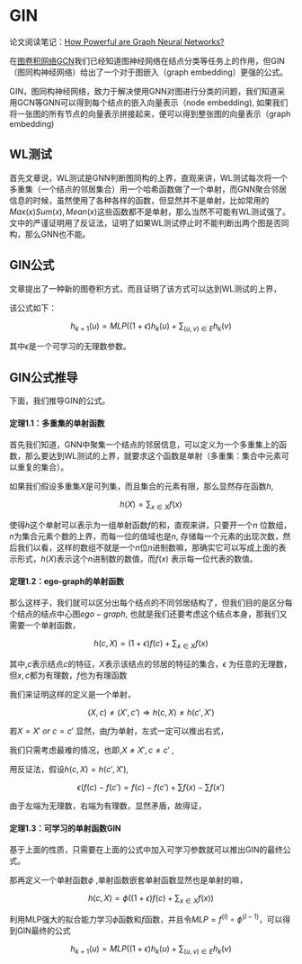 # GIN

论文阅读笔记：[How Powerful are Graph Neural Networks?](https://arxiv.org/abs/1810.00826v3)

在[图卷积网络GCN](https://truenobility303.github.io/subpage/Notes/Graph/GNN/GCN)我们已经知道图神经网络在结点分类等任务上的作用，但GIN（图同构神经网络）给出了一个对于图嵌入（graph embedding）更强的公式。

GIN，图同构神经网络，致力于解决使用GNN对图进行分类的问题，我们知道采用GCN等GNN可以得到每个结点的嵌入向量表示（node embedding), 如果我们将一张图的所有节点的向量表示拼接起来，便可以得到整张图的向量表示（graph embedding)



## WL测试



首先文章说，WL测试是GNN判断图同构的上界，直观来讲，WL测试每次将一个多重集（一个结点的邻居集合）用一个哈希函数做了一个单射，而GNN聚合邻居信息的时候，虽然使用了各种各样的函数，但显然并不是单射，比如常用的$Max(x)Sum(x),Mean(x)$这些函数都不是单射，那么当然不可能有WL测试强了。文中的严谨证明用了反证法，证明了如果WL测试停止时不能判断出两个图是否同构，那么GNN也不能。



## GIN公式

文章提出了一种新的图卷积方式，而且证明了该方式可以达到WL测试的上界，

该公式如下：


$$
h_{k+1}(u) = MLP((1+\epsilon) h_k(u) + \sum_{(u,v) \in E} h_k(v)
$$


其中$\epsilon$是一个可学习的无理数参数。



## GIN公式推导

下面，我们推导GIN的公式。

#### 定理1.1：多重集的单射函数



首先我们知道，GNN中聚集一个结点的邻居信息，可以定义为一个多重集上的函数，那么要达到WL测试的上界，就要求这个函数是单射（多重集：集合中元素可以重复的集合）。

如果我们假设多重集$X$是可列集，而且集合的元素有限，那么显然存在函数$h$,


$$
h(X) = \sum_{x\in X} f(x)
$$


使得$h$这个单射可以表示为一组单射函数$f$的和，直观来讲，只要开一个$n$ 位数组，$n$为集合元素个数的上界，而每一位的值域也是$n$, 存储每一个元素的出现次数，然后我们以看，这样的数组不就是一个$n$位$n$进制数嘛，那确实它可以写成上面的表示形式，$h(X)$表示这个$n$进制数的数值，而$f(x)$ 表示每一位代表的数值。



#### 定理1.2：ego-graph的单射函数

那么这样子，我们就可以区分出每个结点的不同邻居结构了，但我们目的是区分每个结点的结点中心图$ego-graph$, 也就是我们还要考虑这个结点本身，那我们又需要一个单射函数，


$$
h(c,X) = (1+\epsilon) f(c) + \sum_{x \in X} f(x)
$$


其中,$c$表示结点$c$的特征，$X$表示该结点的邻居的特征的集合，$\epsilon$ 为任意的无理数，但$x,c$都为有理数，$f$也为有理函数

我们来证明这样的定义是一个单射，


$$
(X,c) \neq (X',c') \Rightarrow h(c,X) \neq h(c',X')
$$


若$X=X' \ or  \ c=c'$ 显然，由$f$为单射，左式一定可以推出右式，

我们只需考虑最难的情况，也即,$X \neq X' , c \neq c'$ ,

用反证法，假设$h(c,X) = h(c',X')$,


$$
\epsilon (f(c)- f(c') = f(c) -f(c') + \sum f(x) - \sum f(x')
$$


由于左端为无理数，右端为有理数，显然矛盾，故得证，



#### 定理1.3：可学习的单射函数GIN

基于上面的性质，只需要在上面的公式中加入可学习参数就可以推出GIN的最终公式。

那再定义一个单射函数$\phi$ ,单射函数嵌套单射函数显然也是单射的嘛，


$$
h(c,X) = \phi((1+\epsilon) f(c) + \sum_{x \in X} f(x))
$$


利用MLP强大的拟合能力学习$\phi$函数和$f$函数，并且令$MLP = f^{(l)} \circ  \phi^{(l-1)}$，可以得到GIN最终的公式


$$
h_{k+1}(u) = MLP((1+\epsilon) h_k(u) + \sum_{(u,v) \in E} h_k(v)
$$


